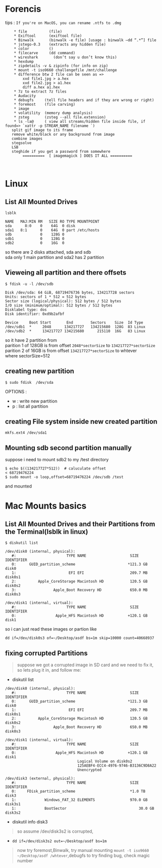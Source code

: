 # Forencis

tips :
`If you're on MacOS, you can rename .ntfs to .dmg`


```
    * file          (file)
    * Exiftool      (exiftool file)
    * Binwalk       (binwalk -e file) [usage : binwalk —dd “.*”] file
    * jstego-0.3    (extracts any hidden file)
    * color         ()
    * filecarve     (dd command)
    * wireshark       (don’t say u don’t know this)
    * hexdump
    * zipdetails -v & zipinfo (for info on zip)
    * mount -t iso9660 challengefile /mnt/challenge
    * difference btw 2 file can be seen as =>   
        xxd file1.jpg > a.hex
        xxd file2.jpg > a1.hex
        diff a.hex a1.hex
    * 7z to extract 7z files
    * Audacity 
    * debugfs     (tell file headers and if they are wrong or right)
    * foremost    (file carving)
    * image 
    * volatility  (memory dump analysis)
    * zsteg       (zsteg --all file.extension)
    * ls -la@     ( view all streams/hidden file inside file, if found=> `xattr -p STREAM_NAME filename `)
   split gif image to its frame
   remove white/black or any background from image
   combine images
   stegsolve
   LSB
   steghide if you get a password from somewhere 
        ==========  [ imagemagick ] DOES IT ALL ==========



```

# Linux

## List All Mounted Drives 

```
lsblk

NAME   MAJ:MIN RM   SIZE RO TYPE MOUNTPOINT
sda      8:0    0    64G  0 disk 
sda1   8:1      0    64G  0 part /etc/hosts
sdb             0    128G 0
sdb1            0    128G 0
sdb2            0    16G  0
```
so there are 2 disks attached, sda and sdb <br/>
sda only 1 main partition and sda2 has 2 partition

## Vieweing all partition and there offsets 

```
$ fdisk -u -l /dev/sdb

Disk /dev/sda: 64 GiB, 68719476736 bytes, 134217728 sectors
Units: sectors of 1 * 512 = 512 bytes
Sector size (logical/physical): 512 bytes / 512 bytes
I/O size (minimum/optimal): 512 bytes / 512 bytes
Disklabel type: dos
Disk identifier: 0xd9b2afbf

Device     Boot Start       End        Sectors    Size  Id Type
/dev/sdb1  *     2048      134217727   134215680  128G  83 Linux
/dev/sdb2  *     134217727 134215680      215110  16G   83 Linux

```
so it have 2 partition from<br/>
parition 1 of 128GB is from offset `2048*sectorSize` to `134217727*sectorSize`<br/>
parition 2 of 16GB is from offset `134217727*sectorSize` to whtever<br/>
where sectorSize=512


## creating new partition

```
$ sudo fdisk  /dev/sda
```

OPTIONS :
* w : write new partition
* p : list all partition


## creating File system inside new created partition

```
mkfs.ext4 /dev/sda1
```


## Mounting sdb second partition manually 

suppose i need to mount sdb2 to my /test directory
```
$ echo $((134217727*512))  # caluculate offset
< 68719476224
$ sudo mount -o loop,offset=68719476224 /dev/sdb /test
```
and mounted


# Mac Mounts basics


## List All Mounted Drives and their Partitions from the Terminal(lsblk in linux)

```
$ diskutil list

/dev/disk0 (internal, physical):
   #:                       TYPE NAME                    SIZE       IDENTIFIER
   0:      GUID_partition_scheme                        *121.3 GB   disk0
   1:                        EFI EFI                     209.7 MB   disk0s1
   2:          Apple_CoreStorage Macintosh HD            120.5 GB   disk0s2
   3:                 Apple_Boot Recovery HD             650.0 MB   disk0s3

/dev/disk1 (internal, virtual):
   #:                       TYPE NAME                    SIZE       IDENTIFIER
   0:                  Apple_HFS Macintosh HD           +120.1 GB   disk1

```
so i can just read these images or partion like

`dd if=/dev/disk0s3 of=~/Desktop/asdf bs=1m skip=10000 count=40668937`


## fixing corrupted Partitions

> suppose we got a corrupted image in SD card and we need to fix it, so lets plug it in, and follow me:

* diskutil list
```
/dev/disk0 (internal, physical):
   #:                       TYPE NAME                    SIZE       IDENTIFIER
   0:      GUID_partition_scheme                        *121.3 GB   disk0
   1:                        EFI EFI                     209.7 MB   disk0s1
   2:          Apple_CoreStorage Macintosh HD            120.5 GB   disk0s2
   3:                 Apple_Boot Recovery HD             650.0 MB   disk0s3

/dev/disk1 (internal, virtual):
   #:                       TYPE NAME                    SIZE       IDENTIFIER
   0:                  Apple_HFS Macintosh HD           +120.1 GB   disk1
                                 Logical Volume on disk0s2
                                 125AEBF4-ECC4-4976-9746-B3136C9D8A22
                                 Unencrypted

/dev/disk3 (external, physical):
   #:                       TYPE NAME                    SIZE       IDENTIFIER
   0:     FDisk_partition_scheme                         *1.0 TB      disk3
   1:             Windows_FAT_32 ELEMENTS                970.0 GB     disk3s1
   1:             BootSector			                     30.0 GB      disk3s2

```


* diskutil info disk3

> so assume /dev/disk3s2 is corrupted, 

* `dd if=/dev/disk3s2 out=~/Desktop/asdf bs=1m`

> now try foremost,Binwalk, try manual mounting `mount -t iso9660 ~/Desktop/asdf /whtever`,debugfs to try finding bug, check magic number









